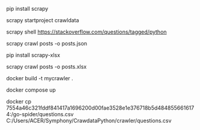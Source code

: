pip install scrapy

scrapy startproject crawldata

scrapy shell https://stackoverflow.com/questions/tagged/python

scrapy crawl posts -o posts.json

pip install scrapy-xlsx

scrapy crawl posts -o posts.xlsx



docker build -t mycrawler .

docker compose up

docker cp 7554a46c321fddf841417a1696200d00fae3528e1e376718b5d4848556616174:/go-spider/questions.csv C:/Users/ACER/Symphony/CrawdataPython/crawler/questions.csv